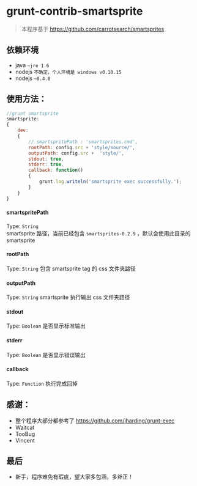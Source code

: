 grunt-contrib-smartsprite
=========================


> 本程序基于 https://github.com/carrotsearch/smartsprites


## 依赖环境

*  java    `~jre 1.6`  
*  nodejs  `不确定，个人环境是 windows v0.10.15 `
*  nodejs  `~0.4.0`


## 使用方法：
```js
//grunt smartsprite
smartsprite: 
{
    dev: 
    {
        // smartspritePath : 'smartsprites.cmd',
        rootPath: config.src + 'style/source/',
        outputPath: config.src +  'style/',
        stdout: true,
        stderr: true,
        callback: function()
        {
            grunt.log.writeln('smartsprite exec successfully.');
        }
    }
}
```

#### smartspritePath
Type: `String`  
smartsprite 路径，当前已经包含 `smartsprites-0.2.9` ，默认会使用此目录的 smartsprite


#### rootPath
Type: `String` 
包含 smartsprite tag 的 css 文件夹路径


#### outputPath
Type: `String` 
smartsprite 执行输出 css 文件夹路径


#### stdout
Type: `Boolean` 
是否显示标准输出


#### stderr
Type: `Boolean`
是否显示错误输出


#### callback
Type: `Function`
执行完成回掉



## 感谢：
* 整个程序大部分都参考了 https://github.com/jharding/grunt-exec
* Waitcat
* TooBug
* Vincent



## 最后
* 新手，程序难免有瑕疵，望大家多包涵，多斧正！


 
















